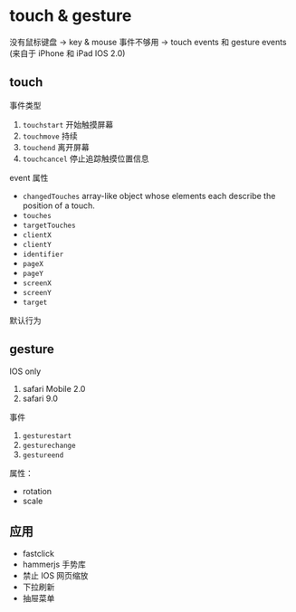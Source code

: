 # touch & gesture

没有鼠标键盘 -> key & mouse 事件不够用 -> touch events 和 gesture events (来自于 iPhone 和 iPad IOS 2.0)

## touch

事件类型

1. `touchstart`     开始触摸屏幕
2. `touchmove`      持续
3. `touchend`       离开屏幕  
4. `touchcancel`    停止追踪触摸位置信息

event 属性

- `changedTouches` array-like object whose elements each describe the position of a touch.
- `touches`
- `targetTouches`
- `clientX`
- `clientY`
- `identifier`
- `pageX`
- `pageY`
- `screenX`
- `screenY`
- `target`

默认行为

## gesture

IOS only

1. safari Mobile 2.0
2. safari 9.0

事件

1. `gesturestart`
2. `gesturechange`
3. `gestureend`

属性：

- rotation
- scale

## 应用

- fastclick
- hammerjs 手势库
- 禁止 IOS 网页缩放
- 下拉刷新
- 抽屉菜单
